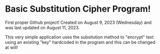 # Basic Substitution Cipher Program!
First proper Github project!
Created on August 9, 2023 (Wednesday) and was last updated on August 11, 2023. 

This very simple application uses the subsitution method to "encrypt" text using an existing "key" hardcoded in the program and this can be changed at will!